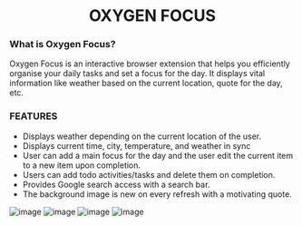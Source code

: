 <h1 align="center">OXYGEN FOCUS</h1>
 
### What is Oxygen Focus?
	
Oxygen Focus is an interactive browser extension that helps you efficiently organise your daily tasks and set a focus for the day. It displays vital information like weather based on the current location, quote for the day, etc.

### FEATURES

- Displays weather depending on the current location of the user.
- Displays current time, city, temperature, and weather in sync
- User can add a main focus for the day and the user edit the current item to a new item upon completion.
- Users can add todo activities/tasks and delete them on completion.
- Provides Google search access with a search bar.
- The background image is new on every refresh with a motivating quote.

![image](https://user-images.githubusercontent.com/83581646/163601087-96d39de5-d1b8-451b-b4e4-09cdbd126a75.png)
![image](https://user-images.githubusercontent.com/83581646/163601210-308a8929-d3b4-4be6-a8a0-62abf780327c.png)
![image](https://user-images.githubusercontent.com/83581646/163601364-db05ca47-16a3-41dd-85b3-300cb4574bd9.png)
![image](https://user-images.githubusercontent.com/83581646/163601495-88148708-e08a-4c14-9bf0-8fbe734ad789.png)

